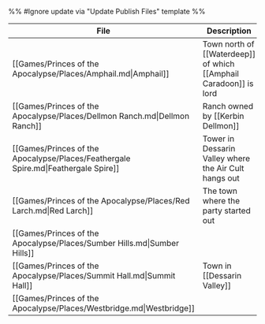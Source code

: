 %% #Ignore update via "Update Publish Files" template %% 

| File                                                                               | Description                                                       |
| ---------------------------------------------------------------------------------- | ----------------------------------------------------------------- |
| [[Games/Princes of the Apocalypse/Places/Amphail.md\|Amphail]]                     | Town north of [[Waterdeep]] of which [[Amphail Caradoon]] is lord |
| [[Games/Princes of the Apocalypse/Places/Dellmon Ranch.md\|Dellmon Ranch]]         | Ranch owned by [[Kerbin Dellmon]]                                 |
| [[Games/Princes of the Apocalypse/Places/Feathergale Spire.md\|Feathergale Spire]] | Tower in Dessarin Valley where the Air Cult hangs out             |
| [[Games/Princes of the Apocalypse/Places/Red Larch.md\|Red Larch]]                 | The town where the party started out                              |
| [[Games/Princes of the Apocalypse/Places/Sumber Hills.md\|Sumber Hills]]           |                                                                   |
| [[Games/Princes of the Apocalypse/Places/Summit Hall.md\|Summit Hall]]             | Town in [[Dessarin Valley]]                                       |
| [[Games/Princes of the Apocalypse/Places/Westbridge.md\|Westbridge]]               |                                                                   |
